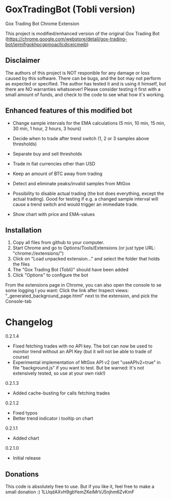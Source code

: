 GoxTradingBot (Tobli version)
=============================

Gox Trading Bot Chrome Extension

This project is modified/enhanced version of the original Gox Trading Bot (https://chrome.google.com/webstore/detail/gox-trading-bot/iejmifigokhpcgpmoacllcdiceicmejb)



Disclaimer
----------
The authors of this project is NOT responible for any damage or loss caused by this software.
There can be bugs, and the bot may not perform as expected or specified.
The author has tested it and is using it himself, but there are NO warranties whatsoever!
Please consider testing it first with a small amount of funds, and check to the code to see what how it's working.



Enhanced features of this modified bot
--------------------------------------

 * Change sample intervals for the EMA calculations (5 min, 10 min, 15 min, 30 min, 1 hour, 2 hours, 3 hours)
 
 * Decide when to trade after trend switch (1, 2 or 3 samples above thresholds)
 
 * Separate buy and sell thresholds
 
 * Trade in fiat currencies other than USD
 
 * Keep an amount of BTC away from trading
 
 * Detect and eliminate peaks/invalid samples from MtGox

 * Possibility to disable actual trading (the bot does everything, except the actual trading). Good for testing if e.g. a changed sample interval will cause a trend switch and would trigger an immediate trade.
 
 * Show chart with price and EMA-values


	
Installation
------------

1. Copy all files from github to your computer.
2. Start Chrome and go to Options/Tools/Extensions (or just type URL: "chrome://extensions/")
3. Click on "Load unpacked extension..." and select the folder that holds the files 
4. The "Gox Trading Bot (Tobli)" should have been added
5. Click "Options" to configure the bot

From the extensions page in Chrome, you can also open the console to se some logging I you want:
Click the link after Inspect views: "_generated_background_page.html" next to the extension, and pick the Console-tab



Changelog
=========

0.2.1.4
- Fixed fetching trades with no API key. The bot can now be used to monitor trend without an API Key (but it will not be able to trade of course)
- Experimental implementation of MtGox API v2 (set "useAPIv2=true" in file "background.js" if you want to test. But be warned: It's not extensively tested, so use at your own risk!)

0.2.1.3
- Added cache-busting for calls fetching trades

0.2.1.2
- Fixed typos
- Better trend indicator i tooltip on chart

0.2.1.1
- Added chart

0.2.1.0
- Initial release


Donations
---------
This code is absolutely free to use.
But if you like it, feel free to make a small donation :)
1LUqdAXvH9gbYemZKeiMrVJ5njhm6ZvKmF